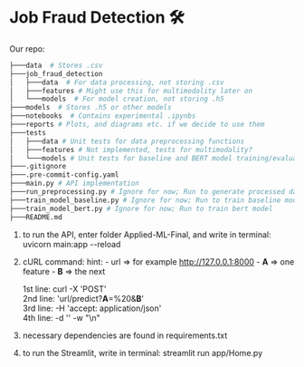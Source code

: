 # Job Fraud Detection 🛠️

Our repo:
```bash
├───data  # Stores .csv
├───job_fraud_detection
│   ├───data  # For data processing, not storing .csv
│   ├───features # Might use this for multimodality later on
│   └───models  # For model creation, not storing .h5
├───models  # Stores .h5 or other models
├───notebooks  # Contains experimental .ipynbs
├───reports # Plots, and diagrams etc. if we decide to use them
├───tests
│   ├───data # Unit tests for data preprocessing functions
│   ├───features # Not implemented, tests for multimodality?
│   └───models # Unit tests for baseline and BERT model training/evaluation
├───.gitignore
├───.pre-commit-config.yaml
├───main.py # API implementation
├───run_preprocessing.py # Ignore for now; Run to generate processed datasets from raw dataset. No need to do this as csv's already in repo
├───train_model_baseline.py # Ignore for now; Run to train baseline model
├───train_model_bert.py # Ignore for now; Run to train bert model
├───README.md
```
1) to run the API, enter folder Applied-ML-Final, and write in terminal: uvicorn main:app --reload
2) cURL command:
    hint:
        - url => for example http://127.0.0.1:8000
        - **A** => one feature
        - **B** => the next

    1st line: curl -X 'POST' \
    2nd line: 'url/predict?**A**=%20&**B**' \
    3rd line: -H 'accept: application/json' \
    4th line: -d '' -w "\n"
3) necessary dependencies are found in requirements.txt

1) to run the Streamlit, write in terminal: streamlit run app/Home.py